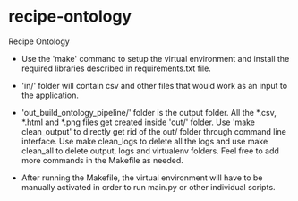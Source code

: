 # recipe-ontology
Recipe Ontology

- Use the 'make' command to setup the virtual environment and install the required libraries described in requirements.txt file.

- 'in/' folder will contain csv and other files that would work as an input to the application. 

- 'out_build_ontology_pipeline/' folder is the output folder. All the *.csv, *.html and *.png files get created inside 'out/' folder. Use 'make clean_output' to directly get rid of the out/ folder through command line interface. Use make clean_logs to delete all the logs and use make clean_all to delete output, logs and virtualenv folders. Feel free to add more commands in the Makefile as needed.

- After running the Makefile, the virtual environment will have to be manually activated in order to run main.py or other individual scripts.
